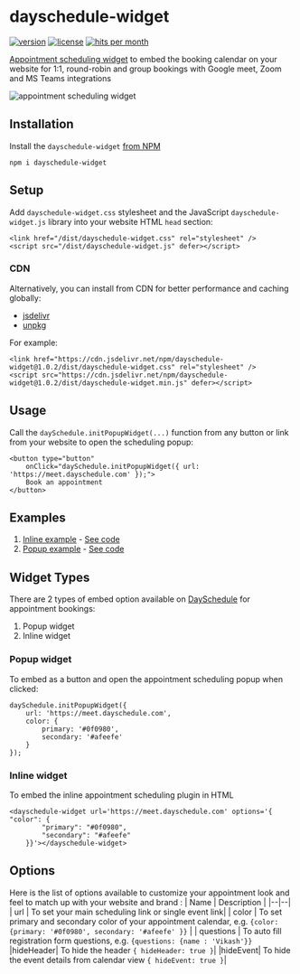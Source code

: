 # dayschedule-widget
[![version](https://img.shields.io/npm/v/dayschedule-widget.svg)](https://www.npmjs.com/package/dayschedule-widget)
[![license](https://img.shields.io/npm/l/dayschedule-widget.svg)](https://www.npmjs.com/package/dayschedule-widget)
[![hits per month](https://data.jsdelivr.com/v1/package/npm/dayschedule-widget/badge)](https://www.jsdelivr.com/package/npm/dayschedule-widget)

[Appointment scheduling widget](https://dayschedule.com/widget) to embed the booking calendar on your website for 1:1, round-robin and group bookings with Google meet, Zoom and MS Teams integrations

![appointment scheduling widget](https://user-images.githubusercontent.com/6106479/212533356-d9a9e6fe-733f-48f4-a047-d8b9079f1813.png)


## Installation
Install the `dayschedule-widget` [from NPM](https://www.npmjs.com/package/dayschedule-widget)
```
npm i dayschedule-widget
```

## Setup
Add `dayschedule-widget.css` stylesheet and the JavaScript `dayschedule-widget.js` library into your website HTML `head` section:

```
<link href="/dist/dayschedule-widget.css" rel="stylesheet" />
<script src="/dist/dayschedule-widget.js" defer></script>
```

### CDN
Alternatively, you can install from CDN for better performance and caching globally:
- [jsdelivr](https://www.jsdelivr.com/package/npm/dayschedule-widget)
- [unpkg](https://unpkg.com/browse/dayschedule-widget@1.0.2/dist/)

For example: 

```
<link href="https://cdn.jsdelivr.net/npm/dayschedule-widget@1.0.2/dist/dayschedule-widget.css" rel="stylesheet" />
<script src="https://cdn.jsdelivr.net/npm/dayschedule-widget@1.0.2/dist/dayschedule-widget.min.js" defer></script>
```

## Usage
Call the `daySchedule.initPopupWidget(...)` function from any button or link from your website to open the scheduling popup:
```
<button type="button" 
	onClick="daySchedule.initPopupWidget({ url: 'https://meet.dayschedule.com' });">
	Book an appointment
</button>
```
## Examples

1. [Inline example](https://dayschedule.github.io/dayschedule-widget/examples/inline.html) - [See code](/examples/inline.html)
2. [Popup example](https://dayschedule.github.io/dayschedule-widget/examples/popup.html) - [See code](/examples/popup.html)

## Widget Types
There are 2 types of embed option available on [DaySchedule](https://dayschedule.com/) for appointment bookings:
1. Popup widget
2. Inline widget

### Popup widget
To embed as a button and open the appointment scheduling popup when clicked: 
```
daySchedule.initPopupWidget({
	url: 'https://meet.dayschedule.com',
	color: {
		primary: '#0f0980',
		secondary: '#afeefe'
	}
});
```

### Inline widget
To embed the inline appointment scheduling plugin in HTML
```
<dayschedule-widget url='https://meet.dayschedule.com' options='{ "color": {
        "primary": "#0f0980",
        "secondary": "#afeefe"
    }}'></dayschedule-widget>
```

## Options
Here is the list of options available to customize your appointment look and feel to match up with your website and brand :
| Name | Description |
|--|--|
| url | To set your main scheduling link or single event link|
| color | To set primary and secondary color of your appointment calendar, e.g. `{color: {primary: '#0f0980', secondary: '#afeefe' }}`  |
| questions | To auto fill registration form questions, e.g. `{questions: {name : 'Vikash'}}`
|hideHeader| To hide the header `{ hideHeader: true }`|
|hideEvent| To hide the event details from calendar view `{ hideEvent: true }`|

